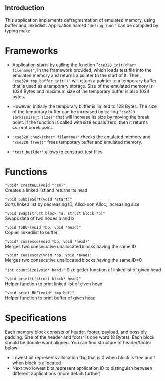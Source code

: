 

## Introduction
This application implements defragmentation of emulated memory, using buffer and linkedlist.
Application named `"defrag_tool"` can be compiled by typing make.

# Frameworks
- Application starts by calling the function "`cse320_init(char* filename)"`, in the framework provided, which loads test file into the emulated memory and returns a pointer to the start of it. Then, `"cse320_tmp_buffer_init()"` will return a pointer to a temporary buffer that is used as a temporary storage. Size of the emulated memory is 1024 Bytes and maximum size of the temporary buffer is also 1024 bytes. 

- However, initially the temporary buffer is limited to 128 Bytes. The size of the temporary buffer can be increased by calling `"cse320 sbrk(ssize_t size)"` that will increase its size by moving the break point. If the function is called with size equals zero, then it returns current break point.

- `"cse320_check(char* filename)"` checks the emulated memory and `"cse320 free()"` frees temporary buffer and emulated memory.

- `"test_builder"` allows to construct test files.

# Functions  
`"void* createLL(void *ram)"`  
Creates a linked list and returns its head  

`"void bubbleSort(void *start)"`  
Sorts linked list by decreasing ID, Allod-non Alloc, increasing size   

`"void swap(struct block *a, struct block *b)"`  
Swaps data of two nodes a and b  

`"void toBUF(void *bp, void *head)"`  
Copies linkedlist to buffer  

`"void* coalesce(void *bp, void *head)"`  
Merges two consecutive unallocated blocks having the same ID  

`"void* coalesce2(void *bp, void *head)"`  
Merges two consecutive unallocated blocks having the same ID=0  

`"int countSize(void* head)"` 
Size getter function of linkedlist of given head  

`"void printLL(struct block* head)"`  
Helper function to print linked list of given head  

`"void print_BUF(void* tmp_buf)"`  
Helper function to print buffer of given head  


# Specifications
Each memory block consists of header, footer, payload, and possibly padding. Size of the header and footer is one word (8 Bytes). Each block should be double word aligned. You can find structure of header/footer below:  

- Lowest bit represents allocation flag that is 0 when block is free and 1 when block is allocated
- Next two lowest bits represent application ID to distinguish between different applications (more details further)



